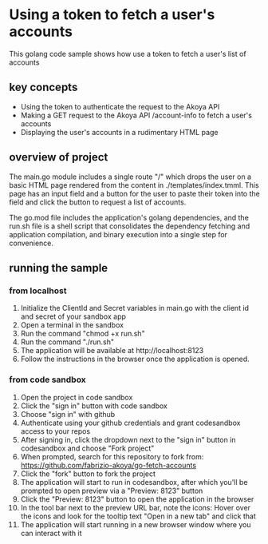 # Using a token to fetch a user's accounts

This golang code sample shows how use a token to fetch a user's list of accounts

## key concepts
* Using the token to authenticate the request to the Akoya API
* Making a GET request to the Akoya API /account-info to fetch a user's accounts
* Displaying the user's accounts in a rudimentary HTML page

## overview of project
The main.go module includes a single route "/" which drops the user on a basic HTML page rendered from the content in ./templates/index.tmml. This page has an input field and a button for the user to paste their token into the field and click the button to request a list of accounts.

The go.mod file includes the application's golang dependencies, and the run.sh file is a shell script that consolidates the dependency fetching and application compilation, and binary execution into a single step for convenience.


## running the sample
### from localhost
1. Initialize the ClientId and Secret variables in main.go with the client id and secret of your sandbox app
2. Open a terminal in the sandbox
3. Run the command "chmod +x run.sh"
4. Run the command "./run.sh"
5. The application will be available at http://localhost:8123
6. Follow the instructions in the browser once the application is opened.

### from code sandbox
1. Open the project in code sandbox
2. Click the "sign in" button with code sandbox
3. Choose "sign in" with github
4. Authenticate using your github credentials and grant codesandbox access to your repos
5. After signing in, click the dropdown next to the "sign in" button in codesandbox and choose "Fork project"
6. When prompted, search for this repository to fork from: https://github.com/fabrizio-akoya/go-fetch-accounts
7. Click the "fork" button to fork the project
8. The application will start to run in codesandbox, after which you'll be prompted to open preview via a "Preview: 8123" button
9. Click the "Preview: 8123" button to open the application in the browser
10. In the tool bar next to the preview URL bar, note the icons: Hover over the icons and look for the tooltip text "Open in a new tab" and click that
11. The application will start running in a new browser window where you can interact with it